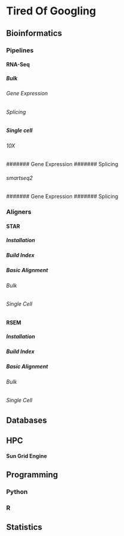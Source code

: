 # Tired Of Googling

## Bioinformatics

### Pipelines

#### RNA-Seq
##### Bulk
###### Gene Expression
###### Splicing

##### Single cell
###### 10X
####### Gene Expression
####### Splicing

###### smartseq2
####### Gene Expression
####### Splicing


### Aligners
#### STAR
##### Installation
##### Build Index
##### Basic Alignment
###### Bulk
###### Single Cell

#### RSEM
##### Installation
##### Build Index
##### Basic Alignment
###### Bulk
###### Single Cell

## Databases

## HPC
#### Sun Grid Engine


## Programming
### Python
### R

## Statistics


